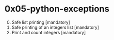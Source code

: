 # 0x05-python-exceptions

0. Safe list printing [mandatory]
1. Safe printing of an integers list [mandatory]
2. Print and count integers [mandatory]